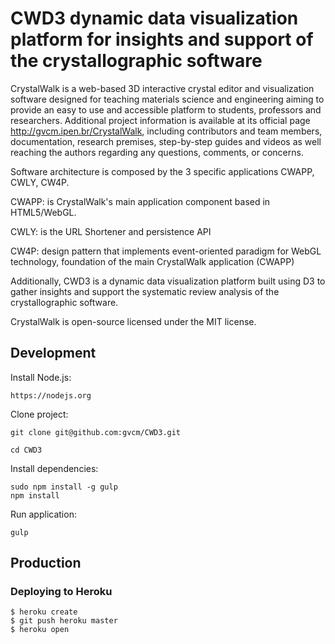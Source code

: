 # CWD3 dynamic data visualization platform for insights and support of the crystallographic software

CrystalWalk is a web-based 3D interactive crystal editor and visualization software designed for teaching materials science and engineering aiming to provide an easy to use and accessible platform to students, professors and researchers. Additional project information is available at its official page http://gvcm.ipen.br/CrystalWalk, including contributors and team members, documentation, research premises, step-by-step guides and videos as well reaching the authors regarding any questions, comments, or concerns.


Software architecture is composed by the 3 specific applications CWAPP, CWLY, CW4P. 

CWAPP: is CrystalWalk's main application component based in HTML5/WebGL.

CWLY: is the URL Shortener and persistence API

CW4P: design pattern that implements event-oriented paradigm for WebGL technology, foundation of the main CrystalWalk application (CWAPP)


Additionally, CWD3 is a dynamic data visualization platform built using D3 to gather insights and support the systematic review analysis of the crystallographic software.

CrystalWalk is open-source licensed under the MIT license.

## Development

Install Node.js:

```
https://nodejs.org
```

Clone project:

```
git clone git@github.com:gvcm/CWD3.git
```

```
cd CWD3
```

Install dependencies:

```
sudo npm install -g gulp
npm install
```

Run application:

```
gulp
```

## Production

### Deploying to Heroku

```
$ heroku create
$ git push heroku master
$ heroku open
```
